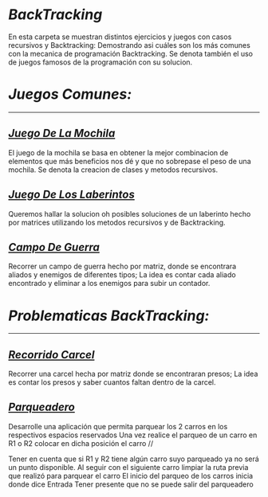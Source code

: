 # _BackTracking_

En esta carpeta se muestran distintos ejercicios y juegos con casos recursivos y Backtracking: Demostrando asi cuáles son los más comunes con la mecanica de programación Backtracking. Se denota también el uso de juegos famosos de la programación con su solucion.

# _Juegos Comunes:_
___

## [_Juego De La Mochila_](./JuegoMochila)
El juego de la mochila se basa en obtener la mejor combinacion de elementos que más beneficios nos dé y que no sobrepase el
peso de una mochila. Se denota la creacion de clases y metodos recursivos.

## [_Juego De Los Laberintos_](./Laberinto)
Queremos hallar la solucion oh posibles soluciones de un laberinto hecho por matrices utilizando los metodos recursivos y de Backtracking.

## [_Campo De Guerra_](./CampoDeGuerra)
Recorrer un campo de guerra hecho por matriz, donde se encontrara aliados y enemigos de diferentes tipos; La idea es contar cada aliado encontrado y eliminar a los enemigos para subir un contador.

# _Problematicas BackTracking:_
___

## [_Recorrido Carcel_](./Carcel)
Recorrer una carcel hecha por matriz donde se encontraran presos; La idea es contar los presos y saber cuantos faltan dentro de la carcel.

## [_Parqueadero_](./Parqueadero)
Desarrolle una aplicación que permita parquear los 2 carros en los respectivos espacios reservados Una vez realice el parqueo de un carro en R1 o R2 colocar en dicha posición el carro //

Tener en cuenta que si R1 y R2 tiene algún carro suyo parqueado ya no será un punto disponible. Al seguir con el siguiente carro limpiar la ruta previa que realizó para parquear el carro El inicio del parqueo de los carros inicia donde dice Entrada Tener presente que no se puede salir del parqueadero
